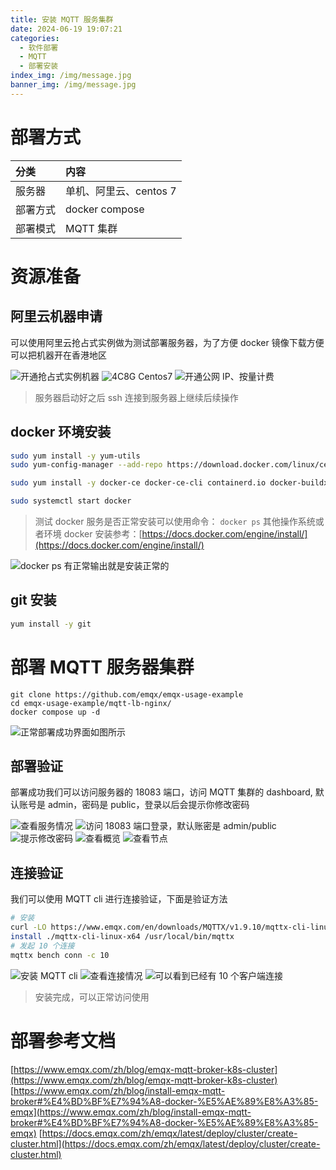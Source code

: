 ```yaml
---
title: 安装 MQTT 服务集群
date: 2024-06-19 19:07:21
categories:
  - 软件部署
  - MQTT
  - 部署安装
index_img: /img/message.jpg
banner_img: /img/message.jpg
---
```


# 部署方式
| 分类     | 内容                   |
| :------- | :--------------------- |
| 服务器   | 单机、阿里云、centos 7 |
| 部署方式 | docker compose         |
| 部署模式 | MQTT 集群              |

# 资源准备
## 阿里云机器申请

可以使用阿里云抢占式实例做为测试部署服务器，为了方便 docker 镜像下载方便可以把机器开在香港地区

![开通抢占式实例机器](https://images-ktzz.oss-cn-beijing.aliyuncs.com/blogs/install-mqtt/1.jpg)
![4C8G Centos7](https://images-ktzz.oss-cn-beijing.aliyuncs.com/blogs/install-mqtt/2.jpg)
![开通公网 IP、按量计费](https://images-ktzz.oss-cn-beijing.aliyuncs.com/blogs/install-mqtt/3.jpg)

> 服务器启动好之后 ssh 连接到服务器上继续后续操作

## docker 环境安装
``` bash
sudo yum install -y yum-utils
sudo yum-config-manager --add-repo https://download.docker.com/linux/centos/docker-ce.repo

sudo yum install -y docker-ce docker-ce-cli containerd.io docker-buildx-plugin docker-compose-plugin

sudo systemctl start docker
```

> 测试 docker 服务是否正常安装可以使用命令： `docker ps`
> 其他操作系统或者环境 docker 安装参考：[https://docs.docker.com/engine/install/](https://docs.docker.com/engine/install/)

![docker ps 有正常输出就是安装正常的](https://images-ktzz.oss-cn-beijing.aliyuncs.com/blogs/install-mqtt/4.jpg)

## git 安装

```bash
yum install -y git
```

# 部署 MQTT 服务器集群
```
git clone https://github.com/emqx/emqx-usage-example
cd emqx-usage-example/mqtt-lb-nginx/
docker compose up -d
```
![正常部署成功界面如图所示](https://images-ktzz.oss-cn-beijing.aliyuncs.com/blogs/install-mqtt/5.jpg)

## 部署验证

部署成功我们可以访问服务器的 18083 端口，访问 MQTT 集群的 dashboard, 默认账号是 admin，密码是 public，登录以后会提示你修改密码

![查看服务情况](https://images-ktzz.oss-cn-beijing.aliyuncs.com/blogs/install-mqtt/6.jpg)
![访问 18083 端口登录，默认账密是 admin/public](https://images-ktzz.oss-cn-beijing.aliyuncs.com/blogs/install-mqtt/7.jpg)
![提示修改密码](https://images-ktzz.oss-cn-beijing.aliyuncs.com/blogs/install-mqtt/8.jpg)
![查看概览](https://images-ktzz.oss-cn-beijing.aliyuncs.com/blogs/install-mqtt/9.jpg)
![查看节点](https://images-ktzz.oss-cn-beijing.aliyuncs.com/blogs/install-mqtt/10.jpg)

## 连接验证
我们可以使用 MQTT cli 进行连接验证，下面是验证方法

```bash
# 安装
curl -LO https://www.emqx.com/en/downloads/MQTTX/v1.9.10/mqttx-cli-linux-x64
install ./mqttx-cli-linux-x64 /usr/local/bin/mqttx
# 发起 10 个连接
mqttx bench conn -c 10
```

![安装 MQTT cli](https://images-ktzz.oss-cn-beijing.aliyuncs.com/blogs/install-mqtt/13.jpg)
![查看连接情况](https://images-ktzz.oss-cn-beijing.aliyuncs.com/blogs/install-mqtt/11.jpg)
![可以看到已经有 10 个客户端连接](https://images-ktzz.oss-cn-beijing.aliyuncs.com/blogs/install-mqtt/12.jpg)

> 安装完成，可以正常访问使用


# 部署参考文档
[https://www.emqx.com/zh/blog/emqx-mqtt-broker-k8s-cluster](https://www.emqx.com/zh/blog/emqx-mqtt-broker-k8s-cluster)
[https://www.emqx.com/zh/blog/install-emqx-mqtt-broker#%E4%BD%BF%E7%94%A8-docker-%E5%AE%89%E8%A3%85-emqx](https://www.emqx.com/zh/blog/install-emqx-mqtt-broker#%E4%BD%BF%E7%94%A8-docker-%E5%AE%89%E8%A3%85-emqx)
[https://docs.emqx.com/zh/emqx/latest/deploy/cluster/create-cluster.html](https://docs.emqx.com/zh/emqx/latest/deploy/cluster/create-cluster.html)